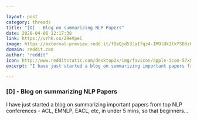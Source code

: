 ```yaml
---

layout: post
category: threads
title: "[D] - Blog on summarizing NLP Papers"
date: 2020-04-06 12:17:38
link: https://vrhk.co/2ReVpeC
image: https://external-preview.redd.it/fDeQjd53JaIfqz4-IMOlUk1lkYSD3zGKdCU9celZJ2U.jpg?width=531&height=278.010471204&auto=webp&crop=531:278.010471204,smart&s=01c0cec64e3f00537245566f2d049bf19fd65bb5
domain: reddit.com
author: "reddit"
icon: http://www.redditstatic.com/desktop2x/img/favicon/apple-icon-57x57.png
excerpt: "I have just started a blog on summarizing important papers from top NLP conferences - ACL, EMNLP, EACL, etc, in under 5 mins, so that beginners..."

---
```


### [D] - Blog on summarizing NLP Papers

I have just started a blog on summarizing important papers from top NLP conferences - ACL, EMNLP, EACL, etc, in under 5 mins, so that beginners...